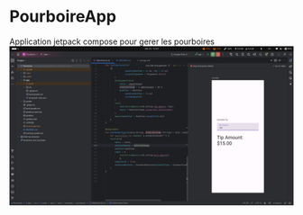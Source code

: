 # PourboireApp
Application jetpack compose pour gerer les pourboires
![Image du resulat final](img.png)